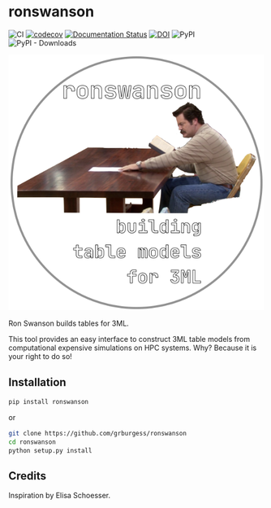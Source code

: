 # ronswanson
![CI](https://github.com/grburgess/ronswanson/workflows/CI/badge.svg?branch=master)
[![codecov](https://codecov.io/gh/grburgess/ronswanson/branch/master/graph/badge.svg)](https://codecov.io/gh/grburgess/ronswanson)
[![Documentation Status](https://readthedocs.org/projects/ronswanson/badge/?version=latest)](http://jmichaelburgess.com/ronswanson/index.html)
[![DOI](https://zenodo.org/badge/DOI/10.5281/zenodo.3372456.svg)](https://doi.org/10.5281/zenodo.3372456)
![PyPI](https://img.shields.io/pypi/v/ronswanson)
![PyPI - Downloads](https://img.shields.io/pypi/dm/ronswanson)

![alt text](https://raw.githubusercontent.com/grburgess/ronswanson/master/docs/media/logo.png)


Ron Swanson builds tables for 3ML.

This tool provides an easy interface to construct 3ML table models from
computational expensive simulations on HPC systems. Why? Because it is your
right to do so!

## Installation

```sh
pip install ronswanson
```
or

```sh
git clone https://github.com/grburgess/ronswanson
cd ronswanson
python setup.py install
```


## Credits
Inspiration by Elisa Schoesser.
